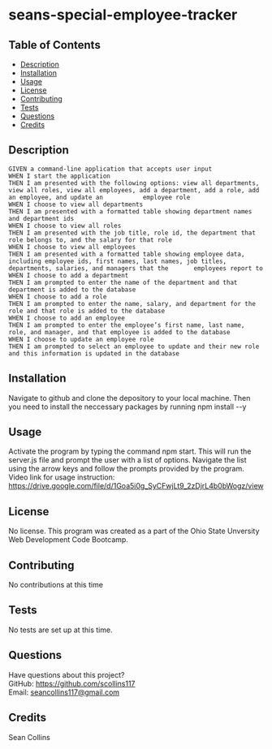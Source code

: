 # seans-special-employee-tracker 
   
  ## Table of Contents
  * [Description](#description)
  * [Installation](#installation)
  * [Usage](#usage)
  * [License](#license)
  * [Contributing](#contributing)
  * [Tests](#tests)
  * [Questions](#questions)
  * [Credits](#credits)
  
  ## Description
    GIVEN a command-line application that accepts user input
    WHEN I start the application
    THEN I am presented with the following options: view all departments, view all roles, view all employees, add a department, add a role, add an employee, and update an           employee role
    WHEN I choose to view all departments
    THEN I am presented with a formatted table showing department names and department ids
    WHEN I choose to view all roles
    THEN I am presented with the job title, role id, the department that role belongs to, and the salary for that role
    WHEN I choose to view all employees
    THEN I am presented with a formatted table showing employee data, including employee ids, first names, last names, job titles, departments, salaries, and managers that the       employees report to
    WHEN I choose to add a department
    THEN I am prompted to enter the name of the department and that department is added to the database
    WHEN I choose to add a role
    THEN I am prompted to enter the name, salary, and department for the role and that role is added to the database
    WHEN I choose to add an employee
    THEN I am prompted to enter the employee’s first name, last name, role, and manager, and that employee is added to the database
    WHEN I choose to update an employee role
    THEN I am prompted to select an employee to update and their new role and this information is updated in the database

  ## Installation
  Navigate to github and clone the depository to your local machine. Then you need to install the neccessary packages by running npm install --y

  ## Usage
  Activate the program by typing the command npm start. This will run the server.js file and prompt the user with a list of options. Navigate the list using the arrow keys and     follow the prompts provided by the program.
  Video link for usage instruction: https://drive.google.com/file/d/1Goa5i0g_SyCFwjLt9_2zDjrL4b0bWogz/view

  ## License
  No license. This program was created as a part of the Ohio State Unversity Web Development Code Bootcamp. 

  ## Contributing
  No contributions at this time

  ## Tests
  No tests are set up at this time.

  ## Questions
  Have questions about this project?  
  GitHub: https://github.com/scollins117  
  Email: seancollins117@gmail.com

  ## Credits
  Sean Collins
